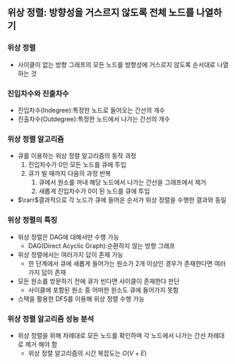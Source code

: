 ## 위상 정렬: 방향성을 거스르지 않도록 전체 노드를 나열하기
### 위상 정렬
- 사이클이 없는 방향 그래프의 모든 노드를 방향성에 거스르지 않도록 순서대로 나열하는 것
### 진입차수와 진출차수
- 진입차수(Indegree):특정한 노드로 들어오는 간선의 개수
- 진출차수(Outdegree):특정한 노드에서 나가는 간선의 개수
### 위상 정렬 알고리즘
- 큐를 이용하는 위상 정렬 알고리즘의 동작 과정
  1. 진입차수가 0인 모든 노드를 큐에 투입
  2. 큐가 빌 때까지 다음의 과정 반복
     1. 큐에서 원소를 꺼내 해당 노드에서 나가는 간선을 그래프에서 제거
     2. 새롭게 진입차수가 0이 된 노드를 큐에 투입
- $\rarr$결과적으로 각 노드가 큐에 들어온 순서가 위상 정렬을 수행한 결과와 동일
### 위상 정렬의 특징
- 위상 정렬은 DAG에 대해서만 수행 가능
  - DAG(Direct Acyclic Graph):순환하지 않는 방향 그래프
- 위상 정렬에서는 여러가지 답이 존재 가능
  - 한 단계에서 큐에 새롭게 들어가는 원소가 2개 이상인 경우가 존재한다면 여러가지 답이 존재
- 모든 원소를 방문하기 전에 큐가 빈다면 사이클이 존재한다 판단
  - 사이클에 포함된 원소 중 어떠한 원소도 큐에 들어가지 못함
- 스택을 활용한 DFS를 이용해 위상 정렬 수행 가능
### 위상 정렬 알고리즘 성능 분석
- 위상 정렬을 위해 차례대로 모든 노드를 확인하며 각 노드에서 나가는 간선 차례대로 제거 해야 함
  - 위상 정렬 알고리즘의 시간 복잡도는 $O(V+E)$
